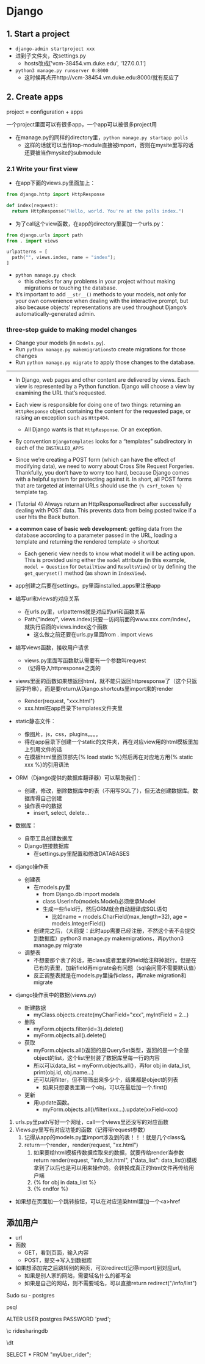 # Django

## 1. Start a project

- `django-admin startproject xxx`
- 进到子文件夹，改settings.py
  - hosts改成['vcm-38454.vm.duke.edu', '127.0.0.1']
- `python3 manage.py runserver 0:8000`
  - 这时候再点开http://vcm-38454.vm.duke.edu:8000/就有反应了


## 2. Create apps

project = configuration + apps

一个project里面可以有很多app，一个app可以被很多project用

- 在manage.py的同样的directory里，`python manage.py startapp polls`
  - 这样的话就可以当作top-module直接被import，否则在mysite里写的话还要被当作mysite的submodule

### 2.1 Write your first view

- 在app下面的views.py里面加上：

```python
from django.http import HttpResponse

def index(request):
  return HttpResponse("Hello, world. You're at the polls index.")
```

- 为了call这个view函数，在app的directory里面加一个urls.py：

```python
from django.urls import path
from . import views

urlpatterns = [
  path("", views.index, name = "index");
]
```



- `python manage.py check`
  - this checks for any problems in your project without making migrations or touching the database.
- It’s important to add `__str__()` methods to your models, not only for your own convenience when dealing with the interactive prompt, but also because objects’ representations are used throughout Django’s automatically-generated admin.

### three-step guide to making model changes

- Change your models (in `models.py`).
- Run `python manage.py makemigrations`to create migrations for those changes
- Run `python manage.py migrate` to apply those changes to the database.

----------

- In Django, web pages and other content are delivered by views. Each view is represented by a Python function. Django will choose a view by examining the URL that’s requested.
- Each view is responsible for doing one of two things: returning an `HttpResponse` object containing the content for the requested page, or raising an exception such as `Http404`. 

  - All Django wants is that `HttpResponse`. Or an exception.
- By convention `DjangoTemplates` looks for a “templates” subdirectory in each of the `INSTALLED_APPS`
- Since we’re creating a POST form (which can have the effect of modifying data), we need to worry about Cross Site Request Forgeries. Thankfully, you don’t have to worry too hard, because Django comes with a helpful system for protecting against it. In short, all POST forms that are targeted at internal URLs should use the `{% csrf_token %}` template tag.
- (Tutorial 4) Always return an HttpResponseRedirect after successfully dealing with POST data. This prevents data from being posted twice if a user hits the Back button.
- **a common case of basic web development**: getting data from the database according to a parameter passed in the URL, loading a template and returning the rendered template -> shortcut
  - Each generic view needs to know what model it will be acting upon. This is provided using either the `model` attribute (in this example, `model = Question` for `DetailView` and `ResultsView`) or by defining the `get_queryset()` method (as shown in `IndexView`).



- app创建之后要在settings。py里面installed_apps里注册app
- 编写url和views的对应关系
  - 在urls.py里，urlpatterns就是对应的url和函数关系
  - Path("index/", views.index)只要一访问前面的www.xxx.com/index/，就执行后面的views.index这个函数
    - 这么做之前还要在urls.py里面from . import views
- 编写views函数，接收用户请求
  - views.py里面写函数默认需要有一个参数叫request
  - （记得导入httpresponse之类的
- views里面的函数如果想返回html，就不能只返回httpresponse了（这个只返回字符串），而是要return从Django.shortcuts里import来的render
  - Render(request, "xxx.html")
  - xxx.html在app目录下templates文件夹里
- static静态文件：
  - 像图片，js，css，plugins。。。。
  - 得在app目录下创建一个static的文件夹，再在对应view用的html模板里加上引用文件的话
  - 在模板html里面顶部先{% load static %}然后再在对应地方用{% static xxx %}的引用语法
- ORM（Django提供的数据库翻译器）可以帮助我们：
  - 创建，修改，删除数据库中的表（不用写SQL了），但无法创建数据库。数据库得自己创建
  - 操作表中的数据
    - insert, select, delete...
- 数据库：
  - 自带工具创建数据库
  - Django链接数据库
    - 在settings.py里配置和修改DATABASES
- django操作表
  - 创建表
    - 在models.py里
      - from Django.db import models
      - class UserInfo(models.Model)必须继承Model
      - 生成一些field行，然后ORM就会自动翻译成SQL语句
        - 比如name = models.CharField(max_length=32), age = models.IntegerField()
    - 创建完之后，（大前提：此时app需要已经注册，不然这个表不会提交到数据库）python3 manage.py makemigrations，再python3 manage.py migrate
  - 调整表
    - 不想要那个表了的话，把class或者里面的field给注释掉就行。但是在已有的表里，加新field再migrate会有问题（sql会问需不需要默认值）
    - 反正调整表就是在models.py里操作class，再make migration和migrate
- django操作表中的数据(views.py)
  - 新建数据
    - myClass.objects.create(myCharField="xxx", myIntField = 2...)
  - 删除
    - myForm.objects.filter(id=3).delete()
    - myForm.objects.all().delete()
  - 获取
    - myForm.objects.all()返回的是QuerySet类型，返回的是一个全是object的list，这个list里封装了数据库里每一行的内容
    - 所以可以data_list = myForm.objects.all()，再for obj in data_list, print(obj.id, obj.name...)
    - 还可以用filter，但不管筛出来多少个，结果都是object的列表
      - 如果只想要表里第一个obj，可以在最后加一个.first()
  - 更新
    - 用update函数。
      - myForm.objects.all()/filter(xxx...).update(xxField=xxx)



1. urls.py里path写好一个网址，call一个views里还没写的对应函数
2. Views.py里写有对应功能的函数（记得带request参数）
   1. 记得从app的models.py里import涉及到的表！！！就是几个class名
   2. return一个render，render(request, "xx.html")
      1. 如果要给html模板传数据库取来的数据，就要传给render当参数return render(request, "info_list.html", {"data_list": data_list})模板拿到了以后也是可以用来操作的。会转换成真正的html文件再传给用户端
      2. {% for obj in data_list %}
      3. {% endfor %}

- 如果想在页面加一个跳转按钮，可以在对应渲染html里加一个\<a\>href

## 添加用户

- url
- 函数
  - GET，看到页面，输入内容
  - POST，提交->写入到数据库
- 如果想添加完之后跳转别的网页，可以redirect(记得import)到对应url。
  - 如果是别人家的网站，需要域名什么的都写全
  - 如果是自己的网站，则不需要域名，可以直接return redirect("/info/list")



Sudo su - postgres

psql

ALTER USER postgres PASSWORD 'pwd';

\c ridesharingdb

\dt

SELECT \* FROM "myUber_rider";
